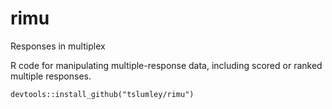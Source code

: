 # rimu
Responses in multiplex

R code for manipulating multiple-response data, including scored or ranked multiple responses.

```
devtools::install_github("tslumley/rimu")
```

